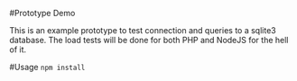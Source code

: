 #Prototype Demo

This is an example prototype to test connection and queries to a sqlite3 database. The load tests will be done for both PHP and NodeJS for the hell of it.

#Usage
`npm install`
